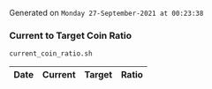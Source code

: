 Generated on `Monday 27-September-2021 at 00:23:38`

### Current to Target Coin Ratio
`current_coin_ratio.sh`

Date|Current|Target|Ratio
---|---|---|---

